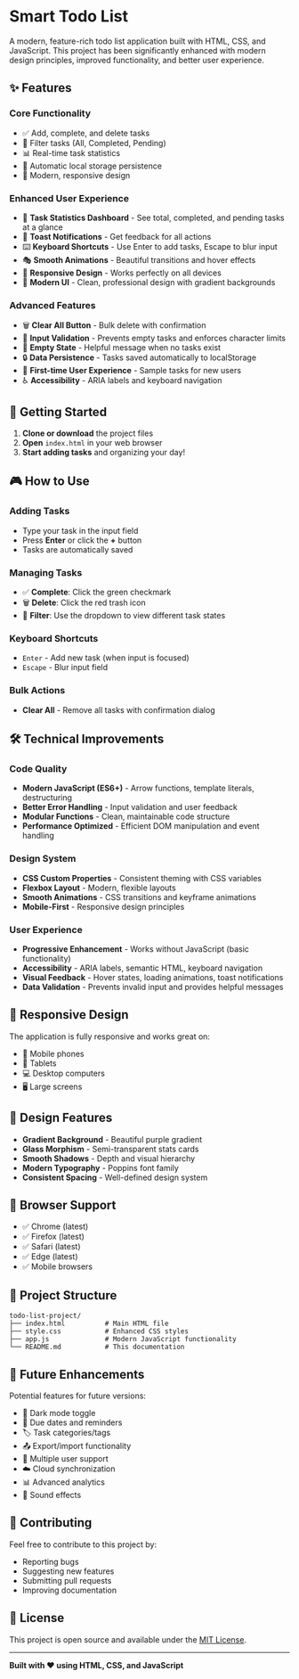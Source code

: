 # Smart Todo List

A modern, feature-rich todo list application built with HTML, CSS, and JavaScript. This project has been significantly enhanced with modern design principles, improved functionality, and better user experience.

## ✨ Features

### Core Functionality
- ✅ Add, complete, and delete tasks
- 🔄 Filter tasks (All, Completed, Pending)
- 📊 Real-time task statistics
- 💾 Automatic local storage persistence
- 🎨 Modern, responsive design

### Enhanced User Experience
- 🎯 **Task Statistics Dashboard** - See total, completed, and pending tasks at a glance
- 🔔 **Toast Notifications** - Get feedback for all actions
- ⌨️ **Keyboard Shortcuts** - Use Enter to add tasks, Escape to blur input
- 🎭 **Smooth Animations** - Beautiful transitions and hover effects
- 📱 **Responsive Design** - Works perfectly on all devices
- 🎨 **Modern UI** - Clean, professional design with gradient backgrounds

### Advanced Features
- 🗑️ **Clear All Button** - Bulk delete with confirmation
- 📝 **Input Validation** - Prevents empty tasks and enforces character limits
- 🎪 **Empty State** - Helpful message when no tasks exist
- 🔒 **Data Persistence** - Tasks saved automatically to localStorage
- 🎯 **First-time User Experience** - Sample tasks for new users
- ♿ **Accessibility** - ARIA labels and keyboard navigation

## 🚀 Getting Started

1. **Clone or download** the project files
2. **Open** `index.html` in your web browser
3. **Start adding tasks** and organizing your day!

## 🎮 How to Use

### Adding Tasks
- Type your task in the input field
- Press **Enter** or click the **+** button
- Tasks are automatically saved

### Managing Tasks
- ✅ **Complete**: Click the green checkmark
- 🗑️ **Delete**: Click the red trash icon
- 🔄 **Filter**: Use the dropdown to view different task states

### Keyboard Shortcuts
- `Enter` - Add new task (when input is focused)
- `Escape` - Blur input field

### Bulk Actions
- **Clear All** - Remove all tasks with confirmation dialog

## 🛠️ Technical Improvements

### Code Quality
- **Modern JavaScript (ES6+)** - Arrow functions, template literals, destructuring
- **Better Error Handling** - Input validation and user feedback
- **Modular Functions** - Clean, maintainable code structure
- **Performance Optimized** - Efficient DOM manipulation and event handling

### Design System
- **CSS Custom Properties** - Consistent theming with CSS variables
- **Flexbox Layout** - Modern, flexible layouts
- **Smooth Animations** - CSS transitions and keyframe animations
- **Mobile-First** - Responsive design principles

### User Experience
- **Progressive Enhancement** - Works without JavaScript (basic functionality)
- **Accessibility** - ARIA labels, semantic HTML, keyboard navigation
- **Visual Feedback** - Hover states, loading animations, toast notifications
- **Data Validation** - Prevents invalid input and provides helpful messages

## 📱 Responsive Design

The application is fully responsive and works great on:
- 📱 Mobile phones
- 📱 Tablets
- 💻 Desktop computers
- 🖥️ Large screens

## 🎨 Design Features

- **Gradient Background** - Beautiful purple gradient
- **Glass Morphism** - Semi-transparent stats cards
- **Smooth Shadows** - Depth and visual hierarchy
- **Modern Typography** - Poppins font family
- **Consistent Spacing** - Well-defined design system

## 🔧 Browser Support

- ✅ Chrome (latest)
- ✅ Firefox (latest)
- ✅ Safari (latest)
- ✅ Edge (latest)
- ✅ Mobile browsers

## 📁 Project Structure

```
todo-list-project/
├── index.html          # Main HTML file
├── style.css           # Enhanced CSS styles
├── app.js              # Modern JavaScript functionality
└── README.md           # This documentation
```

## 🚀 Future Enhancements

Potential features for future versions:
- 🌙 Dark mode toggle
- 📅 Due dates and reminders
- 🏷️ Task categories/tags
- 📤 Export/import functionality
- 👥 Multiple user support
- ☁️ Cloud synchronization
- 📊 Advanced analytics
- 🎵 Sound effects

## 🤝 Contributing

Feel free to contribute to this project by:
- Reporting bugs
- Suggesting new features
- Submitting pull requests
- Improving documentation

## 📄 License

This project is open source and available under the [MIT License](LICENSE).

---

**Built with ❤️ using HTML, CSS, and JavaScript** 